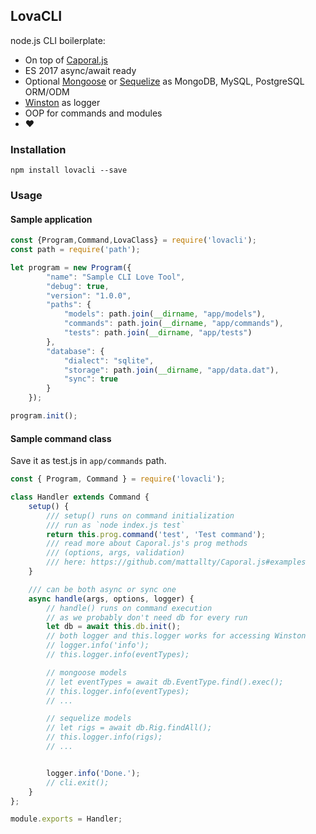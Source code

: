 ## LovaCLI

node.js CLI boilerplate:

- On top of [Caporal.js](https://github.com/mattallty/Caporal.js)
- ES 2017 async/await ready
- Optional [Mongoose](https://mongoosejs.com/) or [Sequelize](http://docs.sequelizejs.com/) as MongoDB, MySQL, PostgreSQL ORM/ODM
- [Winston](https://github.com/winstonjs/winston)  as logger
- OOP for commands and modules
- :heart:

### Installation
`npm install lovacli --save`

### Usage

#### Sample application
```javascript
const {Program,Command,LovaClass} = require('lovacli');
const path = require('path');

let program = new Program({
		"name": "Sample CLI Love Tool",
		"debug": true,
		"version": "1.0.0",
		"paths": {
			"models": path.join(__dirname, "app/models"),
			"commands": path.join(__dirname, "app/commands"),
			"tests": path.join(__dirname, "app/tests")
		},
		"database": {
			"dialect": "sqlite",
			"storage": path.join(__dirname, "app/data.dat"),
			"sync": true
		}
	});

program.init();
```

#### Sample command class
Save it as test.js in `app/commands` path. 

```javascript
const { Program, Command } = require('lovacli');

class Handler extends Command {
    setup() {
	    /// setup() runs on command initialization
	    /// run as `node index.js test`
        return this.prog.command('test', 'Test command');
        /// read more about Caporal.js's prog methods 
        /// (options, args, validation) 
        /// here: https://github.com/mattallty/Caporal.js#examples
    }

	/// can be both async or sync one
    async handle(args, options, logger) {
	    // handle() runs on command execution
	    // as we probably don't need db for every run
        let db = await this.db.init();
        // both logger and this.logger works for accessing Winston
        // logger.info('info');
        // this.logger.info(eventTypes);

        // mongoose models        
        // let eventTypes = await db.EventType.find().exec();
        // this.logger.info(eventTypes);
        // ...

        // sequelize models
        // let rigs = await db.Rig.findAll();
        // this.logger.info(rigs);
        // ...


        logger.info('Done.');
        // cli.exit();
    }
};

module.exports = Handler;
```

